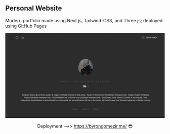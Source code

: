 Personal Website
---
Modern portfolio made using Next.js, Tailwind-CSS, and Three.js; deployed using GitHub Pages

<div id="gif" align="center">

![portfoliogif](public/portfoliogif.gif)

Deployment -->> https://byrongomezjr.me/ 😎

<div>
